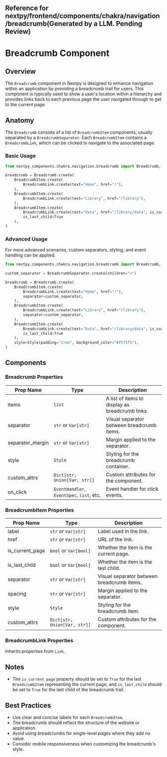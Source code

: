 ##  Reference for nextpy/frontend/components/chakra/navigation/breadcrumb(Generated by a LLM. Pending Review)

# Breadcrumb Component

## Overview

The `Breadcrumb` component in Nextpy is designed to enhance navigation within an application by providing a breadcrumb trail for users. This component is typically used to show a user's location within a hierarchy and provides links back to each previous page the user navigated through to get to the current page.

## Anatomy

The `Breadcrumb` consists of a list of `BreadcrumbItem` components, usually separated by a `BreadcrumbSeparator`. Each `BreadcrumbItem` contains a `BreadcrumbLink`, which can be clicked to navigate to the associated page.

### Basic Usage

```python
from nextpy.components.chakra.navigation.breadcrumb import Breadcrumb, BreadcrumbItem, BreadcrumbLink

breadcrumb = Breadcrumb.create(
    BreadcrumbItem.create(
        BreadcrumbLink.create(text="Home", href="/"),
    ),
    BreadcrumbItem.create(
        BreadcrumbLink.create(text="Library", href="/library"),
    ),
    BreadcrumbItem.create(
        BreadcrumbLink.create(text="Data", href="/library/data", is_current_page=True),
        is_last_child=True
    ),
)
```

### Advanced Usage

For more advanced scenarios, custom separators, styling, and event handling can be applied.

```python
from nextpy.components.chakra.navigation.breadcrumb import Breadcrumb, BreadcrumbItem, BreadcrumbLink, BreadcrumbSeparator

custom_separator = BreadcrumbSeparator.create(children=">")

breadcrumb = Breadcrumb.create(
    BreadcrumbItem.create(
        BreadcrumbLink.create(text="Home", href="/"),
        separator=custom_separator,
    ),
    BreadcrumbItem.create(
        BreadcrumbLink.create(text="Library", href="/library"),
        separator=custom_separator,
    ),
    BreadcrumbItem.create(
        BreadcrumbLink.create(text="Data", href="/library/data", is_current_page=True),
        is_last_child=True
    ),
    style=Style(padding="1rem", background_color="#f5f5f5"),
)
```

## Components

### Breadcrumb Properties

| Prop Name       | Type                                         | Description                                      |
|-----------------|----------------------------------------------|--------------------------------------------------|
| items           | `list`                                       | A list of items to display as breadcrumb links.  |
| separator       | `str` or `Var[str]`                          | Visual separator between breadcrumb items.       |
| separator_margin| `str` or `Var[str]`                          | Margin applied to the separator.                 |
| style           | `Style`                                      | Styling for the breadcrumb container.            |
| custom_attrs    | `Dict[str, Union[Var, str]]`                 | Custom attributes for the component.             |
| on_click        | `EventHandler`, `EventSpec`, `list`, etc.    | Event handler for click events.                  |

### BreadcrumbItem Properties

| Prop Name        | Type                                         | Description                                      |
|------------------|----------------------------------------------|--------------------------------------------------|
| label            | `str` or `Var[str]`                          | Label used in the link.                          |
| href             | `str` or `Var[str]`                          | URL of the link.                                 |
| is_current_page  | `bool` or `Var[bool]`                        | Whether the item is the current page.            |
| is_last_child    | `bool` or `Var[bool]`                        | Whether the item is the last child.              |
| separator        | `str` or `Var[str]`                          | Visual separator between breadcrumb items.       |
| spacing          | `str` or `Var[str]`                          | Margin applied to the separator.                 |
| style            | `Style`                                      | Styling for the breadcrumb item.                 |
| custom_attrs     | `Dict[str, Union[Var, str]]`                 | Custom attributes for the component.             |

### BreadcrumbLink Properties

Inherits properties from `Link`.

## Notes

- The `is_current_page` property should be set to `True` for the last `BreadcrumbItem` representing the current page, and `is_last_child` should be set to `True` for the last child of the breadcrumb trail.

## Best Practices

- Use clear and concise labels for each `BreadcrumbItem`.
- The breadcrumb should reflect the structure of the website or application.
- Avoid using breadcrumbs for single-level pages where they add no value.
- Consider mobile responsiveness when customizing the breadcrumb's style.